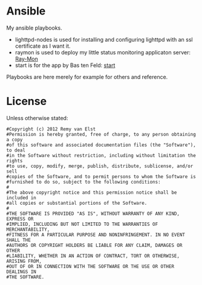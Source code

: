 Ansible
=======

My ansible playbooks. 

* lighttpd-nodes is used for installing and configuring lighttpd with an ssl certificate as I want it.  
* raymon is used to deploy my little status monitoring applicaton server: [Ray-Mon](https://raymii.org/cms/p_Bash_PHP_Server_Status_Monitor)  
* start is for the app by Bas ten Feld: [start](https://github.com/develup/start)  


Playbooks are here merely for example for others and reference. 


# License

Unless otherwise stated:

    #Copyright (c) 2012 Remy van Elst
    #Permission is hereby granted, free of charge, to any person obtaining a copy
    #of this software and associated documentation files (the "Software"), to deal
    #in the Software without restriction, including without limitation the rights
    #to use, copy, modify, merge, publish, distribute, sublicense, and/or sell
    #copies of the Software, and to permit persons to whom the Software is
    #furnished to do so, subject to the following conditions:
    #
    #The above copyright notice and this permission notice shall be included in
    #all copies or substantial portions of the Software.
    #
    #THE SOFTWARE IS PROVIDED "AS IS", WITHOUT WARRANTY OF ANY KIND, EXPRESS OR
    #IMPLIED, INCLUDING BUT NOT LIMITED TO THE WARRANTIES OF MERCHANTABILITY,
    #FITNESS FOR A PARTICULAR PURPOSE AND NONINFRINGEMENT. IN NO EVENT SHALL THE
    #AUTHORS OR COPYRIGHT HOLDERS BE LIABLE FOR ANY CLAIM, DAMAGES OR OTHER
    #LIABILITY, WHETHER IN AN ACTION OF CONTRACT, TORT OR OTHERWISE, ARISING FROM,
    #OUT OF OR IN CONNECTION WITH THE SOFTWARE OR THE USE OR OTHER DEALINGS IN
    #THE SOFTWARE.